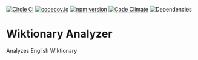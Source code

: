[![Circle CI](https://circleci.com/gh/darvin/enwiktionary-analyzer.svg?style=shield)](https://circleci.com/gh/darvin/enwiktionary-analyzer)
[![codecov.io](http://codecov.io/github/darvin/enwiktionary-analyzer/coverage.svg?branch=master)](http://codecov.io/github/darvin/enwiktionary-analyzer?branch=master)
[![npm version](https://badge.fury.io/js/enwiktionary-analyzer.svg)](https://badge.fury.io/js/enwiktionary-analyzer)
[![Code Climate](https://codeclimate.com/github/darvin/enwiktionary-analyzer/badges/gpa.svg)](https://codeclimate.com/github/darvin/enwiktionary-analyzer)
![Dependencies](https://david-dm.org/darvin/enwiktionary-analyzer.svg)

# Wiktionary Analyzer

Analyzes English Wiktionary
